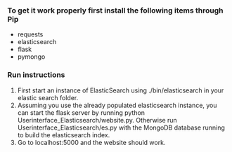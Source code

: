 ### To get it work properly first install the following items through Pip

 - requests
 - elasticsearch
 - flask
 - pymongo

### Run instructions

1. First start an instance of ElasticSearch using ./bin/elasticsearch in your elastic search folder.
2. Assuming you use the already populated elasticsearch instance, you can start the flask server by running python Userinterface_Elasticsearch/website.py. Otherwise run Userinterface_Elasticsearch/es.py with the MongoDB database running to build the elasticsearch index.
3. Go to localhost:5000 and the website should work.

